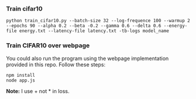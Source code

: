 ### Train cifar10
```shell
python train_cifar10.py --batch-size 32 --log-frequence 100 --warmup 2 --epochs 90 --alpha 0.2 --beta -0.2 --gamma 0.6 --delta 0.6 --energy-file energy.txt --latency-file latency.txt -tb-logs model_name
```

### Train CIFAR10 over webpage
You could also run the program using the webpage implementation provided in this repo. 
Follow these steps:
```shell
npm install 
node app.js
```
**Note:** I use + not * in loss.
